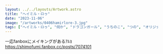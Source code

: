 ```yaml
---
layout: ../../layouts/Artwork.astro
title: "ヘイミル・ロゥ"
date: "2023-11-06"
image: "/artworks/0406hamirlore-3.jpg"
tags: ["ヘイミル・ロゥ", "伺か", "ドラゴンガール", "うちのこ", "つの", "オリジナル"]
---
```


一応fanboxにメイキングがあるｱﾙﾖ  
https://shimofumi.fanbox.cc/posts/7074101